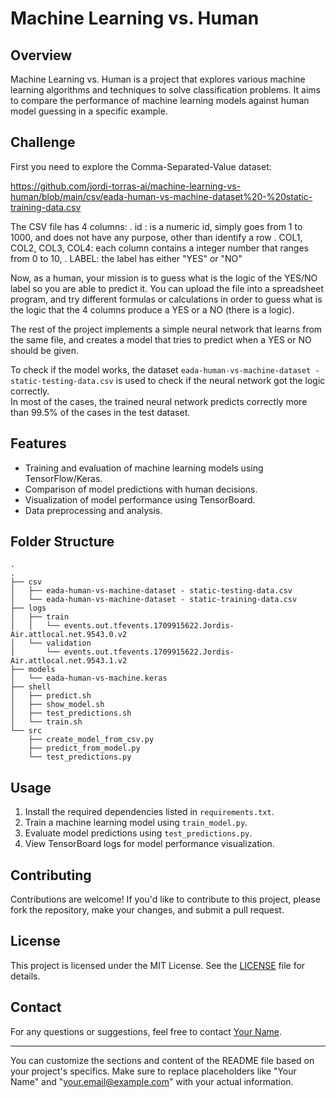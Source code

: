 # Machine Learning vs. Human

## Overview
Machine Learning vs. Human is a project that explores various machine learning algorithms and techniques to solve classification problems. 
It aims to compare the performance of machine learning models against human model guessing in a specific example.

## Challenge

First you need to explore the Comma-Separated-Value dataset:

https://github.com/jordi-torras-ai/machine-learning-vs-human/blob/main/csv/eada-human-vs-machine-dataset%20-%20static-training-data.csv

The CSV file has 4 columns: 
. id : is a numeric id, simply goes from 1 to 1000, and does not have any purpose, other than identify a row
. COL1, COL2, COL3, COL4: each column contains a integer number that ranges from 0 to 10, 
. LABEL: the label has either "YES" or "NO"

Now, as a human, your mission is to guess what is the logic of the YES/NO label so you are able to predict it. 
You can upload the file into a spreadsheet program, and try different formulas or calculations in order to guess what is the logic that the 4 columns produce a YES or a NO (there is a logic).

The rest of the project implements a simple neural network that learns from the same file, and creates a model that tries to predict when a YES or NO should be given. 

To check if the model works, the dataset `eada-human-vs-machine-dataset - static-testing-data.csv` is used to check if the neural network got the logic correctly.  
In most of the cases, the trained neural network predicts correctly more than 99.5% of the cases in the test dataset. 


## Features
- Training and evaluation of machine learning models using TensorFlow/Keras.
- Comparison of model predictions with human decisions.
- Visualization of model performance using TensorBoard.
- Data preprocessing and analysis.

## Folder Structure
```
.
.
├── csv
│   ├── eada-human-vs-machine-dataset - static-testing-data.csv
│   └── eada-human-vs-machine-dataset - static-training-data.csv
├── logs
│   ├── train
│   │   └── events.out.tfevents.1709915622.Jordis-Air.attlocal.net.9543.0.v2
│   └── validation
│       └── events.out.tfevents.1709915622.Jordis-Air.attlocal.net.9543.1.v2
├── models
│   └── eada-human-vs-machine.keras
├── shell
│   ├── predict.sh
│   ├── show_model.sh
│   ├── test_predictions.sh
│   └── train.sh
└── src
    ├── create_model_from_csv.py
    ├── predict_from_model.py
    └── test_predictions.py
```

## Usage
1. Install the required dependencies listed in `requirements.txt`.
2. Train a machine learning model using `train_model.py`.
3. Evaluate model predictions using `test_predictions.py`.
4. View TensorBoard logs for model performance visualization.

## Contributing
Contributions are welcome! If you'd like to contribute to this project, please fork the repository, make your changes, and submit a pull request.

## License
This project is licensed under the MIT License. See the [LICENSE](LICENSE) file for details.

## Contact
For any questions or suggestions, feel free to contact [Your Name](mailto:your.email@example.com).

---

You can customize the sections and content of the README file based on your project's specifics. Make sure to replace placeholders like "Your Name" and "your.email@example.com" with your actual information.
